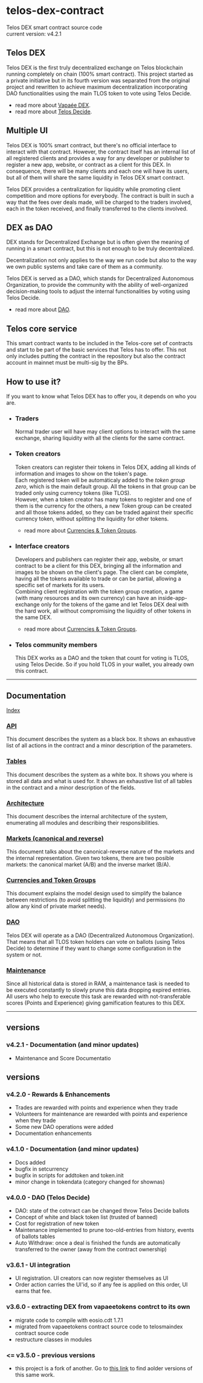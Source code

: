 # telos-dex-contract
Telos DEX smart contract source code   
current version: v4.2.1

## Telos DEX
Telos DEX is the first truly decentralized exchange on Telos blockchain running completely on chain (100% smart contract). This project started as a private initiative but in its fourth version was separated from the original project and rewritten to achieve maximum decentralization incorporating DAO functionalities using the main TLOS token to vote using Telos Decide.
- read more about [Vapaée DEX](https://github.com/vapaee/vapaee.io-source/).
- read more about [Telos Decide](https://docs.telos.net/developers/services/telos-decide).

## Multiple UI
Telos DEX is 100% smart contract, but there's no official interface to interact with that contract. However,  the contract itself has an internal list of all registered clients and provides a way for any developer or publisher to register a new app, website, or contract as a client for this DEX. In consequence, there will be many clients and each one will have its users, but all of them will share the same liquidity in Telos DEX smart contract. 

Telos DEX provides a centralization for liquidity while promoting client competition and more options for everybody. The contract is built in such a way that the fees over deals made, will be charged to the traders involved, each in the token received, and finally transferred to the clients involved.

## DEX as DAO
DEX stands for Decentralized Exchange but is often given the meaning of running in a smart contract,  but this is not enough to be truly decentralized.

Decentralization not only applies to the way we run code but also to the way we own public systems and take care of them as a community.

Telos DEX is served as a DAO, which stands for Decentralized Autonomous Organization, to provide the community with the ability of well-organized decision-making tools to adjust the internal functionalities by voting using Telos Decide. 
- read more about [DAO](./doc/tech/DAO.md).

## Telos core service
This smart contract wants to be included in the Telos-core set of contracts and start to be part of the basic services that Telos has to offer. This not only includes putting the contract in the repository but also the contract account in mainnet must be multi-sig by the BPs.

## How to use it?
If you want to know what Telos DEX has to offer you, it depends on who you are.

- ### Traders
  Normal trader user will have may client options to interact with the same exchange, sharing liquidity with all the clients for the same contract.

- ### Token creators
  Token creators can register their tokens in Telos DEX, adding all kinds of information and images to show on the token's page.    
  Each registered token will be automáticaly added to the *token group zero*, which is the main default group. All the tokens in that group can be traded only using currency tokens (like TLOS).   
  However, when a token creator has many tokens to register and one of them is the currency for the others, a new Token group can be created and all those tokens added, so they can be traded against their specific currency token, without splitting the liquidity for other tokens.    
  - read more about [Currencies & Token Groups](./doc/tech/Currencies.md).

- ### Interface creators
  Developers and publishers can register their app, website, or smart contract to be a client for this DEX, bringing all the information and images to be shown on the client's page. The client can be complete, having all the tokens available to trade or can be partial, allowing a specific set of markets for its users.    
  Combining client registration with the token group creation, a game (with many resources and its own currency) can have an inside-app-exchange only for the tokens of the game and let Telos DEX deal with the hard work, all without compromising the liquidity of other tokens in the same DEX.   
  - read more about [Currencies & Token Groups](./doc/tech/Currencies.md).

- ### Telos community members
  This DEX works as a DAO and the token that count for voting is TLOS, using Telos Decide. So if you hold TLOS in your wallet, you already own this contract.

----------------------

## Documentation 
[Index](./doc/tech/README.md)

### [API](./doc/tech/API.md)
This document describes the system as a black box. It shows an exhaustive list of all actions in the contract and a minor description of the parameters.

### [Tables](./doc/tech/Tables.md)
This document describes the system as a white box. It shows you where is stored all data and what is used for. It shows an exhaustive list of all tables in the contract and a minor description of the fields.

### [Architecture](./doc/tech/Architecture.md)
This document describes the internal architecture of the system, enumerating all modules and describing their responsibilities.

### [Markets (canonical and reverse)](./doc/tech/Markets.md)
This document talks about the canonical-reverse nature of the markets and the internal representation. Given two tokens, there are two posible markets: the canonical market (A/B) and the inverse market (B/A).

### [Currencies and Token Groups](./doc/tech/Currencies.md)
This document explains the model design used to simplify the balance between restrictions (to avoid splitting the liquidity) and permissions (to allow any kind of private market needs). 

### [DAO](./doc/tech/DAO.md)
Telos DEX will operate as a DAO (Decentralized Autonomous Organization). That means that all TLOS token holders can vote on ballots (using Telos Decide) to determine if they want to change some configuration in the system or not.

### [Maintenance](./doc/tech/Maintenance.md)
Since all historical data is stored in RAM, a maintenance task is needed to be executed constantly to slowly prune this data dropping expired entries. All users who help to execute this task are rewarded with not-transferable scores (Points and Experience) giving gamification features to this DEX.


----------------------

## versions
### v4.2.1 - Documentation (and minor updates)
- Maintenance and Score Documentatio

## versions
### v4.2.0 - Rewards & Enhancements
- Trades are rewarded with points and experience when they trade
- Volunteers for maintenance are rewarded with points and experience when they trade
- Some new DAO operations were added
- Documentation enhancements

### v4.1.0 - Documentation (and minor updates)
- Docs added
- bugfix in setcurrency
- bugfix in scripts for addtoken and token.init
- minor change in tokendata (category changed for shownas)

### v4.0.0 - DAO (Telos Decide)
- DAO: state of the cotnract can be changed throw Telos Decide ballots
- Concept of white and black token list (trusted of banned)
- Cost for registration of new token
- Maintenance implemented to prune too-old-entries from history, events of ballots tables
- Auto Withdraw: once a deal is finished the funds are automatically transferred to the owner (away from the contract ownership)

### v3.6.1 - UI integration
- UI registration. UI creators can now register themselves as UI
- Order action carries the UI'id, so if any fee is applied on this order, UI earns that fee.

### v3.6.0 - extracting DEX from vapaeetokens contrct to its own
- migrate code to compile with eosio.cdt 1.7.1
- migrated from vapaeetokens contract source code to telosmaindex contract source code
- restructure classes in modules

### <= v3.5.0 - previous versions
- this project is a fork of another. Go to [this link](https://github.com/vapaee/vapaee.io-source/tree/master/contracts) to find aolder versions of this same work.